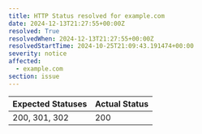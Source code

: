 ```yaml
---
title: HTTP Status resolved for example.com
date: 2024-12-13T21:27:55+00:00Z
resolved: True
resolvedWhen: 2024-12-13T21:27:55+00:00Z
resolvedStartTime: 2024-10-25T21:09:43.191474+00:00
severity: notice
affected:
  - example.com
section: issue
---
```


| Expected Statuses | Actual Status  |
|-------------------|----------------|
| 200, 301, 302 | 200 |
